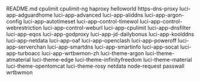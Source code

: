 README.md
cpulimit
cpulimit-ng
haproxy
helloworld
https-dns-proxy
luci-app-adguardhome
luci-app-advanced
luci-app-aliddns
luci-app-argon-config
luci-app-autotimeset
luci-app-control-timewol
luci-app-control-webrestriction
luci-app-control-weburl
luci-app-cpulimit
luci-app-dnsfilter
luci-app-eqos
luci-app-godproxy
luci-app-jd-dailybonus
luci-app-koolddns
luci-app-netdata
luci-app-oaf
luci-app-openclash
luci-app-poweroff
luci-app-serverchan
luci-app-smartdns
luci-app-smartinfo
luci-app-socat
luci-app-turboacc
luci-app-wrtbwmon-zh
luci-theme-argon
luci-theme-atmaterial
luci-theme-edge
luci-theme-infinityfreedom
luci-theme-material
luci-theme-opentomcat
luci-theme-rosy
netdata
node-request
passwall
wrtbwmon
